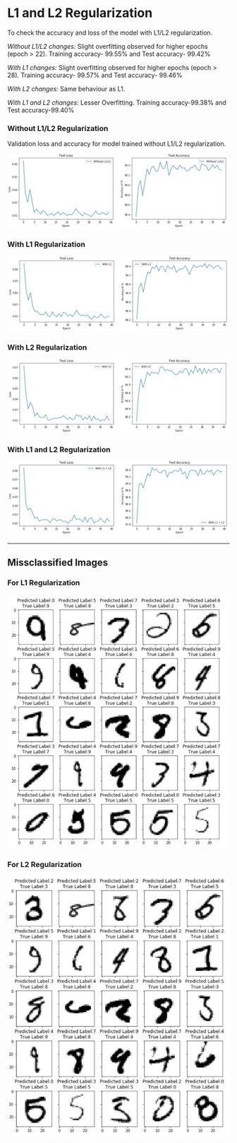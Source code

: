 <h1>L1 and L2 Regularization</h1>
To check the accuracy and loss of the model with L1/L2 regularization. 

*Without L1/L2 changes:* Slight overfitting observed for higher epochs (epoch > 22). Training accuracy- 99.55% and Test accuracy- 99.42%

*With L1 changes:* Slight overfitting observed for higher epochs (epoch > 28). Training accuracy- 99.57% and Test accuracy- 99.46%

*With L2 changes:* Same behaviour as L1.

*With L1 and L2 changes:* Lesser Overfitting. Training accuracy-99.38% and Test accuracy-99.40%

  
  <h3>Without L1/L2 Regularization</h3>
  Validation loss and accuracy for model trained without L1/L2 regularization.
  
  ![WithoutL1andL2](https://github.com/Shashank-Holla/TSAI-EVA4/blob/master/Session6_Regularization/Stats_withoutL1L2.JPG)
  
  
  <h3>With L1 Regularization</h3>
  
  ![WithL1](https://github.com/Shashank-Holla/TSAI-EVA4/blob/master/Session6_Regularization/Stats_withL1.JPG)
  
  <h3>With L2 Regularization</h3>
  
  ![WithL2](https://github.com/Shashank-Holla/TSAI-EVA4/blob/master/Session6_Regularization/Stats_withL2.JPG)
  
  
  <h3>With L1 and L2 Regularization</h3>
  
  ![WithL1andL2](https://github.com/Shashank-Holla/TSAI-EVA4/blob/master/Session6_Regularization/Stats_withL1andL2.JPG)
  
  ---
  
  
  <h2>Missclassified Images</h2>
  
  <h3>For L1 Regularization</h3>
  
  ![Missclassified_L1](https://github.com/Shashank-Holla/TSAI-EVA4/blob/master/Session6_Regularization/MisclassifiedImage_L1.JPG)
  
  <h3>For L2 Regularization</h3>
  
  ![Misclassified_L2](https://github.com/Shashank-Holla/TSAI-EVA4/blob/master/Session6_Regularization/MisclassifiedImage_L2.JPG)
  
  
  

  
